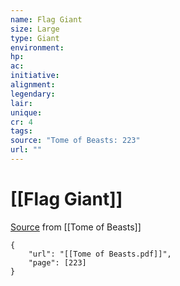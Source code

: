 ```yaml
---
name: Flag Giant
size: Large
type: Giant
environment: 
hp: 
ac: 
initiative: 
alignment: 
legendary: 
lair: 
unique: 
cr: 4
tags: 
source: "Tome of Beasts: 223"
url: ""
---
```

# [[Flag Giant]]

[Source](zotero://open-pdf/library/items/ULEQWHJM?page=223) from [[Tome of Beasts]]

```pdf
{
	"url": "[[Tome of Beasts.pdf]]",
	"page": [223]
}
```

